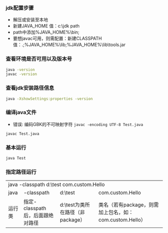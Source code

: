 ### jdk配置步骤
* 解压或安装至本地
* 新建JAVA_HOME  值：c:\jdk path
* path中添加%JAVA_HOME%\bin;
* 要想javac可用，则需配置：新建CLASSPATH  值：.;%JAVA_HOME%\lib;%JAVA_HOME%\lib\tools.jar

### 查看环境是否可用以及版本号
```bash
java -version
javac -version
```
### 查看jdk安装路径信息
```bash
java -XshowSettings:properties -version
```

### 编译java文件
*  错误: 编码GBK的不可映射字符
  `javac -encoding UTF-8 Test.java`

```bash
javac Test.java
```

### 基本运行

```bash
java Test
```

### 指定路径运行

<table>
  <tr>
    <td colspan="4">java -classpath d:\test com.custom.Hello</td>
  </tr>
  <tr>
    <td>java</td>
    <td>-classpath</td>
    <td>d:\test</td>
    <td>com.custom.Hello</td>
  </tr>
  <tr>
    <td>运行类</td>
    <td>指定-classpath后，后面跟绝对路径</td>
    <td>d:\test为类所在路径（非package）</td>
    <td>类名（若有package，则需加上包名，如：com.custom.Hello）</td>
  </tr>
</table>
